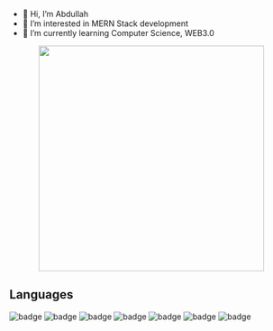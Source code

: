 - 👋 Hi, I’m Abdullah
- 👀 I’m interested in MERN Stack development
- 🌱 I’m currently learning Computer Science, WEB3.0

<div id="header" align="center">
  <img src="https://media.tenor.com/GfSX-u7VGM4AAAAM/coding.gif" width="400"/>
</div>

## Languages 

![badge](https://img.shields.io/badge/MERN-red?style=for-the-badge)
![badge](https://img.shields.io/badge/HTML-orange?style=for-the-badge)
![badge](https://img.shields.io/badge/JavaScript-yellow?style=for-the-badge)
![badge](https://img.shields.io/badge/CSS-purple?style=for-the-badge)
![badge](https://img.shields.io/badge/python-blue?style=for-the-badge)
![badge](https://img.shields.io/badge/C++-orange?style=for-the-badge)
![badge](https://img.shields.io/badge/Java-brown?style=for-the-badge)
